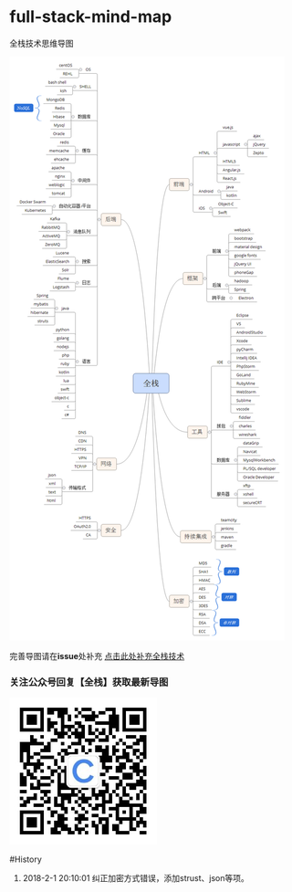 # full-stack-mind-map
全栈技术思维导图

![img](./img/fullstack.png)


完善导图请在**issue**处补充 [点击此处补充全栈技术](https://github.com/caiyongji/full-stack-mind-map/issues/1)

### 关注公众号回复【全栈】获取最新导图 ###

![img](./img/qrcode.jpg)

#History

1. 2018-2-1 20:10:01 纠正加密方式错误，添加strust、json等项。